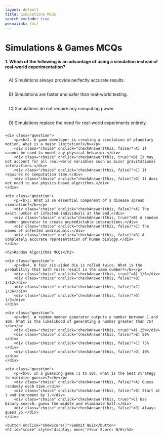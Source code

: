 ```yaml
---
layout: default
title: Simulations MCQs
search_exclude: true
permalink: /mc/
---
```


# Simulations & Games MCQs

<style>
.answer {
    display: none;
    color: green;
    font-weight: bold;
}
.choice {
    display: block;
    padding: 10px;
    margin: 5px 0;
    border-radius: 5px;
    cursor: pointer;
    border: 2px solid transparent;
}
.correct {
    background-color: #d4edda; /* Light green */
    border-color: #28a745; /* Green */
    color: black;
}
.incorrect {
    background-color: #f8d7da; /* Light red */
    border-color: #dc3545; /* Red */
    color: black;
}
button {
    margin-top: 10px;
    padding: 8px 12px;
    background-color: #007bff;
    color: white;
    border: none;
    border-radius: 5px;
    cursor: pointer;
}
button:hover {
    background-color: #0056b3;
}
</style>

<div id="quiz">
    <div class="question">
        <p><b>1. Which of the following is an advantage of using a simulation instead of real-world experimentation?</b></p>
        <div class="choice" onclick="checkAnswer(this, false)">A) Simulations always provide perfectly accurate results.</div>
        <div class="choice" onclick="checkAnswer(this, true)">B) Simulations are faster and safer than real-world testing.</div>
        <div class="choice" onclick="checkAnswer(this, false)">C) Simulations do not require any computing power.</div>
        <div class="choice" onclick="checkAnswer(this, false)">D) Simulations replace the need for real-world experiments entirely.</div>
    </div>

    <div class="question">
        <p><b>2. A game developer is creating a simulation of planetary motion. What is a major limitation?</b></p>
        <div class="choice" onclick="checkAnswer(this, false)">A) It cannot be used to model any physical behavior.</div>
        <div class="choice" onclick="checkAnswer(this, true)">B) It may not account for all real-world variables such as minor gravitational interactions.</div>
        <div class="choice" onclick="checkAnswer(this, false)">C) It requires no computation time.</div>
        <div class="choice" onclick="checkAnswer(this, false)">D) It does not need to use physics-based algorithms.</div>
    </div>

    <div class="question">
        <p><b>3. What is an essential component of a disease spread simulation?</b></p>
        <div class="choice" onclick="checkAnswer(this, false)">A) The exact number of infected individuals at the end.</div>
        <div class="choice" onclick="checkAnswer(this, true)">B) A random number generator to create unpredictable interactions.</div>
        <div class="choice" onclick="checkAnswer(this, false)">C) The names of infected individuals.</div>
        <div class="choice" onclick="checkAnswer(this, false)">D) A completely accurate representation of human biology.</div>
    </div>

    <h2>Random Algorithms MCQs</h2>

    <div class="question">
        <p><b>4. A fair six-sided die is rolled twice. What is the probability that both rolls result in the same number?</b></p>
        <div class="choice" onclick="checkAnswer(this, true)">A) 1/6</div>
        <div class="choice" onclick="checkAnswer(this, false)">B) 1/12</div>
        <div class="choice" onclick="checkAnswer(this, false)">C) 1/36</div>
        <div class="choice" onclick="checkAnswer(this, false)">D) 1/3</div>
    </div>

    <div class="question">
        <p><b>5. A random number generator outputs a number between 1 and 100. What is the likelihood of generating a number greater than 75?</b></p>
        <div class="choice" onclick="checkAnswer(this, true)">A) 25%</div>
        <div class="choice" onclick="checkAnswer(this, false)">B) 50%</div>
        <div class="choice" onclick="checkAnswer(this, false)">C) 75%</div>
        <div class="choice" onclick="checkAnswer(this, false)">D) 10%</div>
    </div>

    <div class="question">
        <p><b>6. In a guessing game (1 to 50), what is the best strategy to minimize guesses?</b></p>
        <div class="choice" onclick="checkAnswer(this, false)">A) Guess randomly each time.</div>
        <div class="choice" onclick="checkAnswer(this, false)">B) Start at 1 and increment by 1.</div>
        <div class="choice" onclick="checkAnswer(this, true)">C) Use binary search: guess the middle and eliminate half.</div>
        <div class="choice" onclick="checkAnswer(this, false)">D) Always guess 25.</div>
    </div>

    <button onclick="showScore()">Submit Quiz</button>
    <h2 id="score" style="display: none;">Your Score: 0/6</h2>
</div>

<script>
let score = 0;
let answeredQuestions = new Set();

function checkAnswer(element, isCorrect) {
    if (answeredQuestions.has(element.parentNode)) {
        return; // Prevent changing answers
    }
    answeredQuestions.add(element.parentNode);
    
    if (isCorrect) {
        element.classList.add("correct");
        score++;
    } else {
        element.classList.add("incorrect");
    }
}

function showScore() {
    document.getElementById("score").innerHTML = "Your Score: " + score + "/6";
    document.getElementById("score").style.display = "block";
}
</script>

